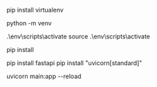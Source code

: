 <!-- venv -->
pip install virtualenv
<!-- create env -->
python -m venv <env name>
<!-- acitvate -->
.\env\scripts\activate
<linux> source .\env\scripts\activate
<!-- install modules -->
pip install <package name>
<!-- end -->

<!-- fastapi -->
pip install fastapi
pip install "uvicorn[standard]"

<!-- start server -->
uvicorn main:app --reload